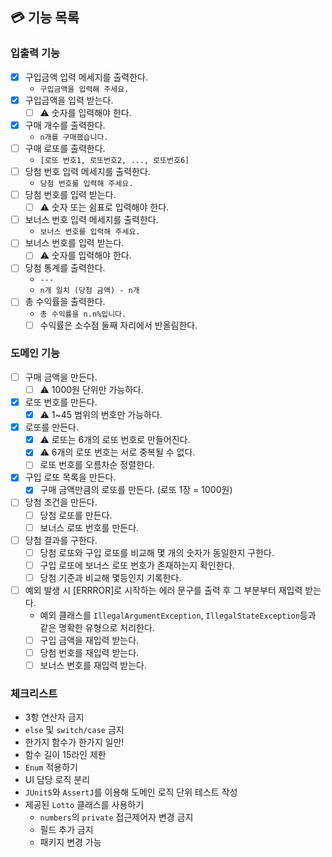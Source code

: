 ## 💳 기능 목록

### 입출력 기능

- [x] 구입금액 입력 메세지를 출력한다.
    - `구입금액을 입력해 주세요.`
- [x] 구입금액을 입력 받는다.
    - [ ] ⚠️ 숫자를 입력해야 한다.
- [x] 구매 개수를 출력한다.
    - `n개를 구매했습니다.`
- [ ] 구매 로또를 출력한다.
    - `[로또 번호1, 로또번호2, ..., 로또번호6]`
- [ ] 당첨 번호 입력 메세지를 출력한다.
    - `당첨 번호를 입력해 주세요.`
- [ ] 당첨 번호를 입력 받는다.
    - [ ] ⚠️ 숫자 또는 쉼표로 입력해야 한다.
- [ ] 보너스 번호 입력 메세지를 출력한다.
    - `보너스 번호를 입력해 주세요.`
- [ ] 보너스 번호를 입력 받는다.
    - [ ] ⚠️ 숫자를 입력해야 한다.
- [ ] 당첨 통계를 출력한다.
    - `---`
    - `n개 일치 (당첨 금액) - n개`
- [ ] 총 수익률을 출력한다.
    - `총 수익률을 n.n%입니다.`
    - [ ] 수익률은 소수점 둘째 자리에서 반올림한다.

### 도메인 기능

- [ ] 구매 금액을 만든다.
    - [ ] ⚠️ 1000원 단위만 가능하다.
- [x] 로또 번호를 만든다.
    - [x] ⚠️ 1~45 범위의 번호만 가능하다.
- [x] 로또를 만든다.
    - [x] ⚠️ 로또는 6개의 로또 번호로 만들어진다.
    - [x] ⚠️ 6개의 로또 번호는 서로 중복될 수 없다.
    - [ ] 로또 번호를 오름차순 정렬한다.
- [x] 구입 로또 목록을 만든다.
    - [x] 구매 금액만큼의 로또를 만든다. (로또 1장 = 1000원)
- [ ] 당첨 조건을 만든다.
    - [ ] 당첨 로또를 만든다.
    - [ ] 보너스 로또 번호를 만든다.
- [ ] 당첨 결과를 구한다.
    - [ ] 당첨 로또와 구입 로또를 비교해 몇 개의 숫자가 동일한지 구한다.
    - [ ] 구입 로또에 보너스 로또 번호가 존재하는지 확인한다.
    - [ ] 당첨 기준과 비교해 몇등인지 기록한다.
- [ ] 예외 발생 시 [ERRROR]로 시작하는 에러 문구를 출력 후 그 부분부터 재입력 받는다.
    - 예외 클래스를 `IllegalArgumentException`, `IllegalStateException`등과 같은 명확한 유형으로 처리한다.
    - [ ] 구입 금액을 재입력 받는다.
    - [ ] 당첨 번호를 재입력 받는다.
    - [ ] 보너스 번호를 재입력 받는다.

### 체크리스트

- 3항 연산자 금지
- `else` 및 `switch/case` 금지
- 한가지 함수가 한가지 일만!
- 함수 길이 15라인 제한
- `Enum` 적용하기
- UI 담당 로직 분리
- `JUnit5`와 `AssertJ`를 이용해 도메인 로직 단위 테스트 작성
- 제공된 `Lotto` 클래스를 사용하기
    - `numbers`의 `private` 접근제어자 변경 금지
    - 필드 추가 금지
    - 패키지 변경 가능
